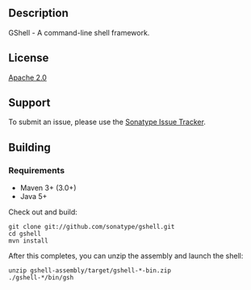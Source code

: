 <!--

    Copyright (c) 2009-2013 the original author or authors.

    Licensed under the Apache License, Version 2.0 (the "License");
    you may not use this file except in compliance with the License.
    You may obtain a copy of the License at

    http://www.apache.org/licenses/LICENSE-2.0

    Unless required by applicable law or agreed to in writing, software
    distributed under the License is distributed on an "AS IS" BASIS,
    WITHOUT WARRANTIES OR CONDITIONS OF ANY KIND, either express or implied.
    See the License for the specific language governing permissions and
    limitations under the License.

-->
Description
-----------

GShell - A command-line shell framework.

License
-------

[Apache 2.0](http://www.apache.org/licenses/LICENSE-2.0.html)

Support
-------

To submit an issue, please use the [Sonatype Issue Tracker](https://issues.sonatype.org/browse/MVNSH).

Building
--------

### Requirements

* Maven 3+ (3.0+)
* Java 5+

Check out and build:

    git clone git://github.com/sonatype/gshell.git
    cd gshell
    mvn install

After this completes, you can unzip the assembly and launch the shell:

    unzip gshell-assembly/target/gshell-*-bin.zip
    ./gshell-*/bin/gsh
